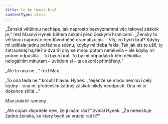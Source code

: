 ```yaml
---
title: Co by Hynek bral
contentType: prose
---
```


<section>

„Ženská většinou nechápe, jak naprosto bezvýznamná věc takovej záskok je,“ řekl Maxovi Hynek během čekání před českými hranicemi. „Ženský to většinou naprosto neodůvodněně dramatizujou. – Víš, co bych bral? Kdyby mi udělala jednu pořádnou scénu, kdyby mi třeba řekla: Tak jak sis to užil, ty zatracenej hajzle? a dva tři dny se mnou potom nemluvila – ale kdyby mi potom odpustila… To bych bral. To by mi připadalo k těm několika nelegálním minutám – uvědom si – tak akorát přiměřený.“

„Ale to ona ne…“ řekl Max.

„To ona teda ne,“ kroutil hlavou Hynek. „Nejenže se mnou nemluví celý tejdny – ona mi především žádnej záskok nikdy neodpustí. Ona mi je dokonce sčítá…“

Max pokrčil rameny.

„Ale copak doprdele neví, že ji mám rád?“ zvolal Hynek. „Že neexistuje žádná ženská, ke který bych se vracel radši?“

</section>

